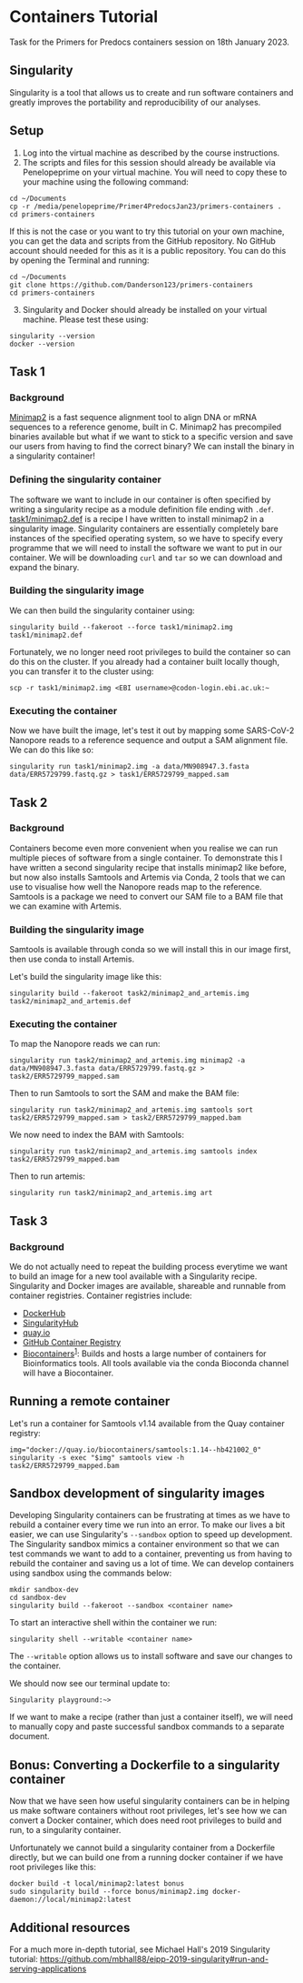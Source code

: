 # Containers Tutorial

Task for the Primers for Predocs containers session on 18th January 2023.

## Singularity

Singularity is a tool that allows us to create and run software containers and greatly improves the portability and reproducibility of our analyses.

## Setup

1) Log into the virtual machine as described by the course instructions.
2) The scripts and files for this session should already be available via Penelopeprime on your virtual machine. You will need to copy these to your machine using the following command:
```{bash}
cd ~/Documents
cp -r /media/penelopeprime/Primer4PredocsJan23/primers-containers .
cd primers-containers
```
If this is not the case or you want to try this tutorial on your own machine, you can get the data and scripts from the GitHub repository. No GitHub account should needed for this as it is a public repository. You can do this by opening the Terminal and running:
```{bash}
cd ~/Documents
git clone https://github.com/Danderson123/primers-containers
cd primers-containers
```
3) Singularity and Docker should already be installed on your virtual machine. Please test these using:
```{bash}
singularity --version
docker --version
```

## Task 1

### Background

[Minimap2](https://github.com/lh3/minimap2) is a fast sequence alignment tool to align DNA or mRNA sequences to a reference genome, built in C. Minimap2 has precompiled binaries available but what if we want to stick to a specific version and save our users from having to find the correct binary? We can install the binary in a singularity container!

### Defining the singularity container

The software we want to include in our container is often specified by writing a singularity recipe as a module definition file ending with `.def`. [task1/minimap2.def](https://github.com/Danderson123/primers-containers/blob/master/task1/minimap2-recipe.def) is a recipe I have written to install minimap2 in a singularity image. Singularity containers are essentially completely bare instances of the specified operating system, so we have to specify every programme that we will need to install the software we want to put in our container. We will be downloading `curl` and `tar` so we can download and expand the binary.

### Building the singularity image

We can then build the singularity container using:
```{bash}
singularity build --fakeroot --force task1/minimap2.img task1/minimap2.def
```
Fortunately, we no longer need root privileges to build the container so can do this on the cluster. If you already had a container built locally though, you can transfer it to the cluster using:
```{bash}
scp -r task1/minimap2.img <EBI username>@codon-login.ebi.ac.uk:~
```

### Executing the container

Now we have built the image, let's test it out by mapping some SARS-CoV-2 Nanopore reads to a reference sequence and output a SAM alignment file. We can do this like so:
```{bash}
singularity run task1/minimap2.img -a data/MN908947.3.fasta data/ERR5729799.fastq.gz > task1/ERR5729799_mapped.sam
```

## Task 2

### Background

Containers become even more convenient when you realise we can run multiple pieces of software from a single container. To demonstrate this I have written a second singularity recipe that installs minimap2 like before, but now also installs Samtools and Artemis via Conda, 2 tools that we can use to visualise how well the Nanopore reads map to the reference. Samtools is a package we need to convert our SAM file to a BAM file that we can examine with Artemis.

### Building the singularity image

Samtools is available through conda so we will install this in our image first, then use conda to install Artemis.

Let's build the singularity image like this:
```{bash}
singularity build --fakeroot task2/minimap2_and_artemis.img task2/minimap2_and_artemis.def
```

### Executing the container

To map the Nanopore reads we can run:
```{bash}
singularity run task2/minimap2_and_artemis.img minimap2 -a data/MN908947.3.fasta data/ERR5729799.fastq.gz > task2/ERR5729799_mapped.sam
```
Then to run Samtools to sort the SAM and make the BAM file:
```{bash}
singularity run task2/minimap2_and_artemis.img samtools sort task2/ERR5729799_mapped.sam > task2/ERR5729799_mapped.bam
```
We now need to index the BAM with Samtools:
```{bash}
singularity run task2/minimap2_and_artemis.img samtools index task2/ERR5729799_mapped.bam
```
Then to run artemis:
```{bash}
singularity run task2/minimap2_and_artemis.img art
```

## Task 3

### Background

We do not actually need to repeat the building process everytime we want to build an image for a new tool available with a Singularity recipe. Singularity and Docker images are available, shareable and runnable from container registries. Container registries include:
* [DockerHub](https://hub.docker.com/)
* [SingularityHub](https://singularityhub.com/)
* [quay.io](https://quay.io/)
* [GitHub Container Registry](https://docs.github.com/en/packages/working-with-a-github-packages-registry/working-with-the-container-registry)
* [Biocontainers](https://biocontainers.pro/registry)<sup>[1](https://academic.oup.com/bioinformatics/article/33/16/2580/3096437?login=true)</sup>: Builds and hosts a large number of containers for Bioinformatics tools. All tools available via the conda Bioconda channel will have a Biocontainer.

## Running a remote container

Let's run a container for Samtools v1.14 available from the Quay container registry:
```{bash}
img="docker://quay.io/biocontainers/samtools:1.14--hb421002_0"
singularity -s exec "$img" samtools view -h task2/ERR5729799_mapped.bam
```

## Sandbox development of singularity images

Developing Singularity containers can be frustrating at times as we have to rebuild a container every time we run into an error. To make our lives a bit easier, we can use Singularity's `--sandbox` option to speed up development. The Singularity sandbox mimics a container environment so that we can test commands we want to add to a container, preventing us from having to rebuild the container and saving us a lot of time. We can develop containers using sandbox using the commands below:
```{bash}
mkdir sandbox-dev
cd sandbox-dev
singularity build --fakeroot --sandbox <container name>
```
To start an interactive shell within the container we run:
```{bash}
singularity shell --writable <container name>
```
The `--writable` option allows us to install software and save our changes to the container.

We should now see our terminal update to:
```{bash}
Singularity playground:~>
```
If we want to make a recipe (rather than just a container itself), we will need to manually copy and paste successful sandbox commands to a separate document.

## Bonus: Converting a Dockerfile to a singularity container

Now that we have seen how useful singularity containers can be in helping us make software containers without root privileges, let's see how we can convert a Docker container, which does need root privileges to build and run, to a singularity container.

Unfortunately we cannot build a singularity container from a Dockerfile directly, but we can build one from a running docker container if we have root privileges like this:

```{bash}
docker build -t local/minimap2:latest bonus
sudo singularity build --force bonus/minimap2.img docker-daemon://local/minimap2:latest
```

## Additional resources

For a much more in-depth tutorial, see Michael Hall's 2019 Singularity tutorial: https://github.com/mbhall88/eipp-2019-singularity#run-and-serving-applications

